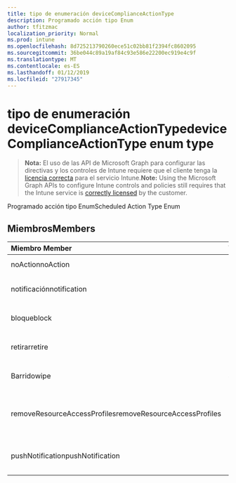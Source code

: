 ```yaml
---
title: tipo de enumeración deviceComplianceActionType
description: Programado acción tipo Enum
author: tfitzmac
localization_priority: Normal
ms.prod: intune
ms.openlocfilehash: 8d725213790260ece51c02bb81f2394fc8602095
ms.sourcegitcommit: 36be044c89a19af84c93e586e22200ec919e4c9f
ms.translationtype: MT
ms.contentlocale: es-ES
ms.lasthandoff: 01/12/2019
ms.locfileid: "27917345"
---
```

# <a name="devicecomplianceactiontype-enum-type"></a><span data-ttu-id="2d1a7-103">tipo de enumeración deviceComplianceActionType</span><span class="sxs-lookup"><span data-stu-id="2d1a7-103">deviceComplianceActionType enum type</span></span>

> <span data-ttu-id="2d1a7-104">**Nota:** El uso de las API de Microsoft Graph para configurar las directivas y los controles de Intune requiere que el cliente tenga la [licencia correcta](https://go.microsoft.com/fwlink/?linkid=839381) para el servicio Intune.</span><span class="sxs-lookup"><span data-stu-id="2d1a7-104">**Note:** Using the Microsoft Graph APIs to configure Intune controls and policies still requires that the Intune service is [correctly licensed](https://go.microsoft.com/fwlink/?linkid=839381) by the customer.</span></span>

<span data-ttu-id="2d1a7-105">Programado acción tipo Enum</span><span class="sxs-lookup"><span data-stu-id="2d1a7-105">Scheduled Action Type Enum</span></span>
## <a name="members"></a><span data-ttu-id="2d1a7-106">Miembros</span><span class="sxs-lookup"><span data-stu-id="2d1a7-106">Members</span></span>
|<span data-ttu-id="2d1a7-107">Miembro	</span><span class="sxs-lookup"><span data-stu-id="2d1a7-107">Member</span></span>|<span data-ttu-id="2d1a7-108">Valor</span><span class="sxs-lookup"><span data-stu-id="2d1a7-108">Value</span></span>|<span data-ttu-id="2d1a7-109">Descripción</span><span class="sxs-lookup"><span data-stu-id="2d1a7-109">Description</span></span>|
|:---|:---|:---|
|<span data-ttu-id="2d1a7-110">noAction</span><span class="sxs-lookup"><span data-stu-id="2d1a7-110">noAction</span></span>|<span data-ttu-id="2d1a7-111">0</span><span class="sxs-lookup"><span data-stu-id="2d1a7-111">0</span></span>|<span data-ttu-id="2d1a7-112">Ninguna acción</span><span class="sxs-lookup"><span data-stu-id="2d1a7-112">No Action</span></span>|
|<span data-ttu-id="2d1a7-113">notificación</span><span class="sxs-lookup"><span data-stu-id="2d1a7-113">notification</span></span>|<span data-ttu-id="2d1a7-114">1</span><span class="sxs-lookup"><span data-stu-id="2d1a7-114">1</span></span>|<span data-ttu-id="2d1a7-115">Enviar una notificación</span><span class="sxs-lookup"><span data-stu-id="2d1a7-115">Send Notification</span></span>|
|<span data-ttu-id="2d1a7-116">bloque</span><span class="sxs-lookup"><span data-stu-id="2d1a7-116">block</span></span>|<span data-ttu-id="2d1a7-117">2</span><span class="sxs-lookup"><span data-stu-id="2d1a7-117">2</span></span>|<span data-ttu-id="2d1a7-118">Bloquear el dispositivo en AAD</span><span class="sxs-lookup"><span data-stu-id="2d1a7-118">Block the device in AAD</span></span>|
|<span data-ttu-id="2d1a7-119">retirar</span><span class="sxs-lookup"><span data-stu-id="2d1a7-119">retire</span></span>|<span data-ttu-id="2d1a7-120">3</span><span class="sxs-lookup"><span data-stu-id="2d1a7-120">3</span></span>|<span data-ttu-id="2d1a7-121">Retirar el dispositivo</span><span class="sxs-lookup"><span data-stu-id="2d1a7-121">Retire the device</span></span>|
|<span data-ttu-id="2d1a7-122">Barrido</span><span class="sxs-lookup"><span data-stu-id="2d1a7-122">wipe</span></span>|<span data-ttu-id="2d1a7-123">4</span><span class="sxs-lookup"><span data-stu-id="2d1a7-123">4</span></span>|<span data-ttu-id="2d1a7-124">Borrar el dispositivo</span><span class="sxs-lookup"><span data-stu-id="2d1a7-124">Wipe the device</span></span>|
|<span data-ttu-id="2d1a7-125">removeResourceAccessProfiles</span><span class="sxs-lookup"><span data-stu-id="2d1a7-125">removeResourceAccessProfiles</span></span>|<span data-ttu-id="2d1a7-126">5</span><span class="sxs-lookup"><span data-stu-id="2d1a7-126">5</span></span>|<span data-ttu-id="2d1a7-127">Quitar perfiles de acceso a recursos del dispositivo</span><span class="sxs-lookup"><span data-stu-id="2d1a7-127">Remove Resource Access Profiles from the device</span></span>|
|<span data-ttu-id="2d1a7-128">pushNotification</span><span class="sxs-lookup"><span data-stu-id="2d1a7-128">pushNotification</span></span>|<span data-ttu-id="2d1a7-129">9</span><span class="sxs-lookup"><span data-stu-id="2d1a7-129">9</span></span>|<span data-ttu-id="2d1a7-130">Enviar notificación de inserción para dispositivos</span><span class="sxs-lookup"><span data-stu-id="2d1a7-130">Send push notification to device</span></span>|



